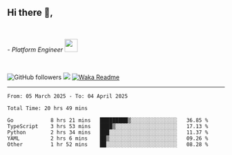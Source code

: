 <h2>Hi there  👋,</h2> </br>

<p><em>- Platform Engineer <img src="https://media.giphy.com/media/WUlplcMpOCEmTGBtBW/giphy.gif" width="30"> 
</em></p></br>


<!--[![Linkedin: prandogabriel](https://img.shields.io/badge/-prandogabriel-blue?style=flat-square&logo=Linkedin&logoColor=white&link=https://www.linkedin.com/in/prandogabriel/)](https://www.linkedin.com/in/prandogabriel)-->
![GitHub followers](https://img.shields.io/github/followers/prandogabriel?label=Follow&style=social)
![](https://visitor-badge.glitch.me/badge?page_id=prandogabriel.prandogabriel)
[![Waka Readme](https://github.com/prandogabriel/prandogabriel/actions/workflows/update-stats.yml.yml/badge.svg)](https://github.com/prandogabriel/prandogabriel/actions/workflows/update-stats.yml.yml)

---

<!--START_SECTION:waka-->

```golang
From: 05 March 2025 - To: 04 April 2025

Total Time: 20 hrs 49 mins

Go            8 hrs 21 mins   █████████▒░░░░░░░░░░░░░░░   36.85 %
TypeScript    3 hrs 53 mins   ████▒░░░░░░░░░░░░░░░░░░░░   17.13 %
Python        2 hrs 34 mins   ███░░░░░░░░░░░░░░░░░░░░░░   11.37 %
YAML          2 hrs 6 mins    ██▒░░░░░░░░░░░░░░░░░░░░░░   09.26 %
Other         1 hr 52 mins    ██░░░░░░░░░░░░░░░░░░░░░░░   08.28 %
```

<!--END_SECTION:waka-->

